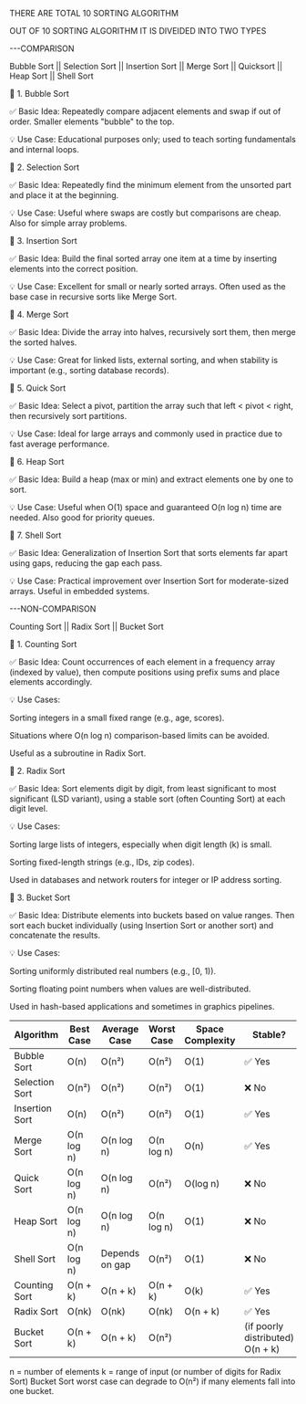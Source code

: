THERE ARE TOTAL 10 SORTING ALGORITHM

OUT OF 10 SORTING ALGORITHM IT IS DIVEIDED INTO TWO TYPES 

---COMPARISON
    
Bubble Sort || Selection Sort || Insertion Sort || Merge Sort || Quicksort || Heap Sort || Shell Sort
    
🔹 1. Bubble Sort

✅ Basic Idea:
Repeatedly compare adjacent elements and swap if out of order. Smaller elements "bubble" to the top.

💡 Use Case:
Educational purposes only; used to teach sorting fundamentals and internal loops.

🔹 2. Selection Sort

✅ Basic Idea:
Repeatedly find the minimum element from the unsorted part and place it at the beginning.

💡 Use Case:
Useful where swaps are costly but comparisons are cheap. Also for simple array problems.

🔹 3. Insertion Sort

✅ Basic Idea:
Build the final sorted array one item at a time by inserting elements into the correct position.

💡 Use Case:
Excellent for small or nearly sorted arrays. Often used as the base case in recursive sorts like Merge Sort.

🔹 4. Merge Sort

✅ Basic Idea:
Divide the array into halves, recursively sort them, then merge the sorted halves.

💡 Use Case:
Great for linked lists, external sorting, and when stability is important (e.g., sorting database records).

🔹 5. Quick Sort

✅ Basic Idea:
Select a pivot, partition the array such that left < pivot < right, then recursively sort partitions.

💡 Use Case:
Ideal for large arrays and commonly used in practice due to fast average performance.

🔹 6. Heap Sort

✅ Basic Idea:
Build a heap (max or min) and extract elements one by one to sort.

💡 Use Case:
Useful when O(1) space and guaranteed O(n log n) time are needed. Also good for priority queues.

🔹 7. Shell Sort

✅ Basic Idea:
Generalization of Insertion Sort that sorts elements far apart using gaps, reducing the gap each pass.

💡 Use Case:
Practical improvement over Insertion Sort for moderate-sized arrays. Useful in embedded systems.



---NON-COMPARISON
    
Counting Sort || Radix Sort || Bucket Sort
    
🔹 1. Counting Sort

✅ Basic Idea:
Count occurrences of each element in a frequency array (indexed by value), then compute positions using prefix sums and place elements accordingly.

💡 Use Cases:

Sorting integers in a small fixed range (e.g., age, scores).

Situations where O(n log n) comparison-based limits can be avoided.

Useful as a subroutine in Radix Sort.

🔹 2. Radix Sort

✅ Basic Idea:
Sort elements digit by digit, from least significant to most significant (LSD variant), using a stable sort (often Counting Sort) at each digit level.

💡 Use Cases:

Sorting large lists of integers, especially when digit length (k) is small.

Sorting fixed-length strings (e.g., IDs, zip codes).

Used in databases and network routers for integer or IP address sorting.

🔹 3. Bucket Sort

✅ Basic Idea:
Distribute elements into buckets based on value ranges. Then sort each bucket individually (using Insertion Sort or another sort) and concatenate the results.

💡 Use Cases:

Sorting uniformly distributed real numbers (e.g., [0, 1)).

Sorting floating point numbers when values are well-distributed.

Used in hash-based applications and sometimes in graphics pipelines.



| Algorithm          | Best Case     | Average Case   | Worst Case | Space Complexity | Stable? |
| ------------------ | ------------- | -------------- | ---------- | ---------------- | ------- |
| Bubble Sort        | O(n)          | O(n²)          | O(n²)      | O(1)             | ✅ Yes   |
| Selection Sort     | O(n²)         | O(n²)          | O(n²)      | O(1)             | ❌ No    |
| Insertion Sort     | O(n)          | O(n²)          | O(n²)      | O(1)             | ✅ Yes   |
| Merge Sort         | O(n log n)    | O(n log n)     | O(n log n) | O(n)             | ✅ Yes   |
| Quick Sort         | O(n log n)    | O(n log n)     | O(n²)      | O(log n)         | ❌ No    |
| Heap Sort          | O(n log n)    | O(n log n)     | O(n log n) | O(1)             | ❌ No    |
| Shell Sort         | O(n log n)    | Depends on gap | O(n²)      | O(1)             | ❌ No    |
| Counting Sort	     | O(n + k)	     | O(n + k)	      | O(n + k)	 | O(k)	            | ✅ Yes   |
| Radix Sort	       | O(nk)	       | O(nk)	        | O(nk)	     | O(n + k)	        | ✅ Yes   |
| Bucket Sort	       | O(n + k)      | O(n + k)       |	O(n²) |    | (if poorly distributed)	O(n + k) |	✅ Yes (if stable sort is used inside)|

n = number of elements
k = range of input (or number of digits for Radix Sort)
Bucket Sort worst case can degrade to O(n²) if many elements fall into one bucket.

